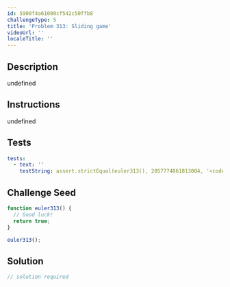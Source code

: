 ```yaml
---
id: 5900f4a61000cf542c50ffb8
challengeType: 5
title: 'Problem 313: Sliding game'
videoUrl: ''
localeTitle: ''
---
```


## Description
undefined

## Instructions
undefined

## Tests
<section id='tests'>

```yml
tests:
  - text: ''
    testString: assert.strictEqual(euler313(), 2057774861813004, '<code>euler313()</code> should return 2057774861813004.');

```

</section>

## Challenge Seed
<section id='challengeSeed'>

<div id='js-seed'>

```js
function euler313() {
  // Good luck!
  return true;
}

euler313();

```

</div>



</section>

## Solution
<section id='solution'>

```js
// solution required
```
</section>
